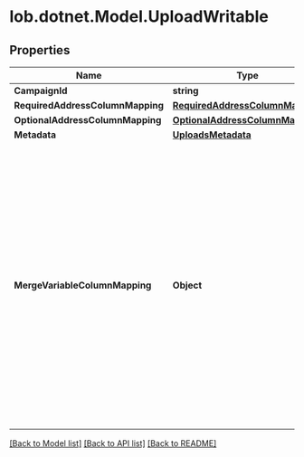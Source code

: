 # lob.dotnet.Model.UploadWritable

## Properties

Name | Type | Description | Notes
------------ | ------------- | ------------- | -------------
**CampaignId** | **string** |  | 
**RequiredAddressColumnMapping** | [**RequiredAddressColumnMapping**](RequiredAddressColumnMapping.md) |  | [optional] 
**OptionalAddressColumnMapping** | [**OptionalAddressColumnMapping**](OptionalAddressColumnMapping.md) |  | [optional] 
**Metadata** | [**UploadsMetadata**](UploadsMetadata.md) |  | [optional] 
**MergeVariableColumnMapping** | **Object** | The mapping of column headers in your file to the merge variables present in your creative. See our &lt;a href&#x3D;\&quot;https://help.lob.com/print-and-mail/building-a-mail-strategy/campaign-or-triggered-sends/campaign-audience-guide#step-3-map-merge-variable-data-if-applicable-7\&quot; target&#x3D;\&quot;_blank\&quot;&gt;Campaign Audience Guide&lt;/a&gt; for additional details. &lt;br /&gt;If a merge variable has the same \&quot;name\&quot; as a \&quot;key\&quot; in the &#x60;requiredAddressColumnMapping&#x60; or &#x60;optionalAddressColumnMapping&#x60; objects, then they **CANNOT** have a different value in this object. If a different value is provided, then when the campaign is processing it will get overwritten with the mapped value present in the &#x60;requiredAddressColumnMapping&#x60; or &#x60;optionalAddressColumnMapping&#x60; objects. | [optional] 

[[Back to Model list]](../README.md#documentation-for-models) [[Back to API list]](../README.md#documentation-for-api-endpoints) [[Back to README]](../README.md)

